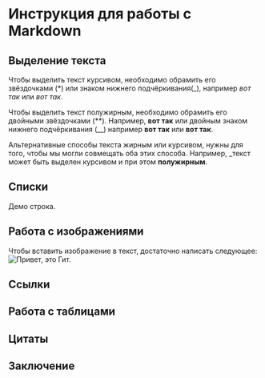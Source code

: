 # Инструкция для работы с Markdown

## Выделение текста

Чтобы выделить текст курсивом, необходимо обрамить его звёздочками (*) или знаком нижнего подчёркивания(_), например _вот так_ или *вот так*.

Чтобы выделить текст полужирным, необходимо обрамить его двойными звёздочками (**). Например, **вот так** или двойным знаком нижнего подчёркивания (__) например __вот так__ или **вот так**.

Альтернативные способы текста жирным или курсивом, нужны для того, чтобы мы могли совмещать оба этих способа. Например, _текст может быть выделен курсивом и при этом **полужирным**.

## Списки

Демо строка.



## Работа с изображениями

Чтобы вставить изображение в текст, достаточно написать следующее:
![Привет, это Гит.](git.png)

## Ссылки

## Работа с таблицами

## Цитаты

## Заключение